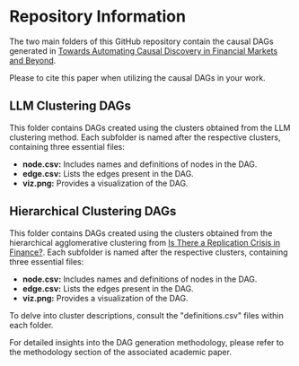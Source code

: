 # Repository Information

The two main folders of this GitHub repository contain the causal DAGs generated in [Towards Automating Causal Discovery in Financial Markets and Beyond](https://papers.ssrn.com/sol3/papers.cfm?abstract_id=4679414). 

Please to cite this paper when utilizing the causal DAGs in your work.

## LLM Clustering DAGs
This folder contains DAGs created using the clusters obtained from the LLM clustering method. Each subfolder is named after the respective clusters, containing three essential files: 
- **node.csv:** Includes names and definitions of nodes in the DAG.
- **edge.csv:** Lists the edges present in the DAG.
- **viz.png:** Provides a visualization of the DAG.

## Hierarchical Clustering DAGs
This folder contains DAGs created using the clusters obtained from the hierarchical agglomerative clustering from [Is There a Replication Crisis in Finance?](https://onlinelibrary.wiley.com/doi/full/10.1111/jofi.13249). Each subfolder is named after the respective clusters, containing three essential files: 
- **node.csv:** Includes names and definitions of nodes in the DAG.
- **edge.csv:** Lists the edges present in the DAG.
- **viz.png:** Provides a visualization of the DAG.

To delve into cluster descriptions, consult the "definitions.csv" files within each folder.

For detailed insights into the DAG generation methodology, please refer to the methodology section of the associated academic paper.

